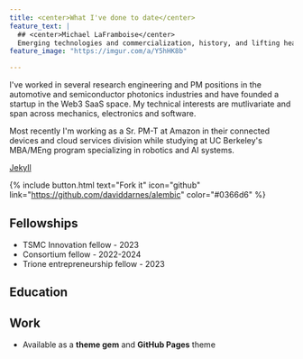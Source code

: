 ```yaml
---
title: <center>What I've done to date</center>
feature_text: |
  ## <center>Michael LaFramboise</center>
  Emerging technologies and commercialization, history, and lifting heavy
feature_image: "https://imgur.com/a/Y5hHK8b" 

---
```


I've worked in several research engineering and PM positions in the automotive and semiconductor photonics industries and have founded a startup in the Web3 SaaS space. My technical interests are mutlivariate and span across mechanics, electronics and software. 

Most recently I'm working as a Sr. PM-T at Amazon in their connected devices and cloud services division while studying at UC Berkeley's MBA/MEng program specializing in robotics and AI systems.

[Jekyll](https://jekyllrb.com/) 

{% include button.html text="Fork it" icon="github" link="https://github.com/daviddarnes/alembic" color="#0366d6" %} 
## Fellowships
- TSMC Innovation fellow - 2023
- Consortium fellow - 2022-2024
- Trione entrepreneurship fellow - 2023
## Education
## Work

- Available as a **theme gem** and **GitHub Pages** theme

